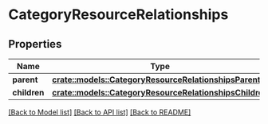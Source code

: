 # CategoryResourceRelationships

## Properties

Name | Type | Description | Notes
------------ | ------------- | ------------- | -------------
**parent** | [**crate::models::CategoryResourceRelationshipsParent**](CategoryResource_relationships_parent.md) |  | 
**children** | [**crate::models::CategoryResourceRelationshipsChildren**](CategoryResource_relationships_children.md) |  | 

[[Back to Model list]](../README.md#documentation-for-models) [[Back to API list]](../README.md#documentation-for-api-endpoints) [[Back to README]](../README.md)


